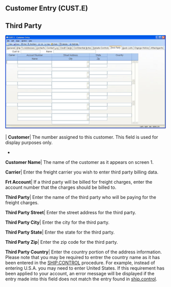 ## Customer Entry (CUST.E)
<PageHeader />

## Third Party

![](./CUST-E-8.jpg)

| **Customer**|  The number assigned to this customer. This field is used for
display purposes only.

-  
**Customer Name**|  The name of the customer as it appears on screen 1.

**Carrier**|  Enter the freight carrier you wish to enter third party billing
data.

**Frt Account**|  If a third party will be billed for freight charges, enter
the account number that the charges should be billed to.

**Third Party**|  Enter the name of the third party who will be paying for the
freight charges.

**Third Party Street**|  Enter the street address for the third party.

**Third Party City**|  Enter the city for the third party.

**Third Party State**|  Enter the state for the third party.

**Third Party Zip**|  Enter the zip code for the third party.

**Third Party Country**|  Enter the country portion of the address
information. Please note that you may be required to entrer the country name
as it has been entered in the [SHIP.CONTROL](../SHIP-CONTROL/README.md) procedure. For
example, instead of entering U.S.A. you may need to enter United States. If
this requirement has been applied to your account, an error message will be
displayed if the entry made into this field does not match the entry found in
[ship.control](../Ship-control/README.md).


<badge text= "Version 8.10.57 " vertical="middle" />

<PageFooter />
